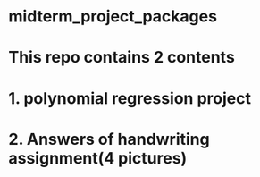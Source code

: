 # midterm_project_packages

# This repo contains 2 contents
# 1. polynomial regression project
# 2. Answers of handwriting assignment(4 pictures)
